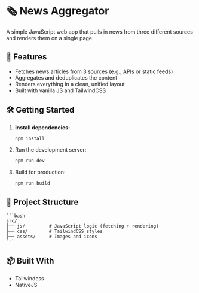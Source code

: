 # 🗞️ News Aggregator

A simple JavaScript web app that pulls in news from three different sources and renders them on a single page.

## 🚀 Features

- Fetches news articles from 3 sources (e.g., APIs or static feeds)
- Aggregates and deduplicates the content
- Renders everything in a clean, unified layout
- Built with vanilla JS and TailwindCSS

## 🛠️ Getting Started

1. **Install dependencies:**

   ```bash
   npm install
   ```

2. Run the development server:

    ```bash
    npm run dev
    ```
3. Build for production:

    ```bash
    npm run build
    ```

## 📁 Project Structure

    ```bash
    src/
    ├── js/         # JavaScript logic (fetching + rendering)
    ├── css/        # TailwindCSS styles
    ├── assets/     # Images and icons
    ```

## 📦 Built With
- Tailwindcss
- NativeJS

